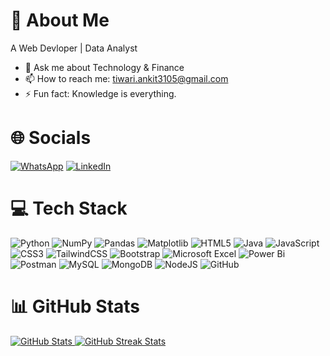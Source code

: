 # 💫 About Me

A Web Devloper | Data Analyst
- 💬 Ask me about Technology & Finance
- 📫 How to reach me: tiwari.ankit3105@gmail.com
- ⚡ Fun fact: Knowledge is everything.

# 🌐 Socials
<a target="_blank" rel="noopener noreferrer nofollow" href="https://wa.me/9519412446?text=Hello%20there!"><img src="https://img.shields.io/badge/WhatsApp-25D366?style=for-the-badge&logo=whatsapp&logoColor=white" alt="WhatsApp"></a>
<a target="_blank" rel="noopener noreferrer nofollow" href="https://www.linkedin.com/in/ankittiwari3105/"><img src="https://img.shields.io/badge/linkedin-%230077B5.svg?style=for-the-badge&logo=linkedin&logoColor=white" alt="LinkedIn"></a>



# 💻 Tech Stack
![Python](https://img.shields.io/badge/python-3670A0?style=for-the-badge&logo=python&logoColor=ffdd54)
![NumPy](https://img.shields.io/badge/numpy-%23013243.svg?style=for-the-badge&logo=numpy&logoColor=white)
![Pandas](https://img.shields.io/badge/pandas-%23150458.svg?style=for-the-badge&logo=pandas&logoColor=white)
![Matplotlib](https://img.shields.io/badge/Matplotlib-%23ffffff.svg?style=for-the-badge&logo=Matplotlib&logoColor=black)
![HTML5](https://img.shields.io/badge/html5-%23E34F26.svg?style=for-the-badge&logo=html5&logoColor=white)
![Java](https://img.shields.io/badge/java-%23ED8B00.svg?style=for-the-badge&logo=openjdk&logoColor=white)
![JavaScript](https://img.shields.io/badge/javascript-%23323330.svg?style=for-the-badge&logo=javascript&logoColor=%23F7DF1E)
![CSS3](https://img.shields.io/badge/css3-%231572B6.svg?style=for-the-badge&logo=css3&logoColor=white)
![TailwindCSS](https://img.shields.io/badge/tailwindcss-%2338B2AC.svg?style=for-the-badge&logo=tailwind-css&logoColor=white)
![Bootstrap](https://img.shields.io/badge/bootstrap-%238511FA.svg?style=for-the-badge&logo=bootstrap&logoColor=white)
![Microsoft Excel](https://img.shields.io/badge/Microsoft_Excel-217346?style=for-the-badge&logo=microsoft-excel&logoColor=white)
![Power Bi](https://img.shields.io/badge/power_bi-F2C811?style=for-the-badge&logo=powerbi&logoColor=black)
![Postman](https://img.shields.io/badge/Postman-FF6C37?style=for-the-badge&logo=postman&logoColor=white)
![MySQL](https://img.shields.io/badge/mysql-4479A1.svg?style=for-the-badge&logo=mysql&logoColor=white)
![MongoDB](https://img.shields.io/badge/MongoDB-%234ea94b.svg?style=for-the-badge&logo=mongodb&logoColor=white)
![NodeJS](https://img.shields.io/badge/node.js-6DA55F?style=for-the-badge&logo=node.js&logoColor=white)
![GitHub](https://img.shields.io/badge/github-%23121011.svg?style=for-the-badge&logo=github&logoColor=white)

# 📊 GitHub Stats
<a target="_blank" rel="noopener noreferrer nofollow" href="https://github.com/tiwari-ankit-9519">
    <img src="https://github-readme-stats.vercel.app/api?username=tiwari-ankit-9519&amp;theme=dark&amp;hide_border=false&amp;include_all_commits=false&amp;count_private=true" alt="GitHub Stats" style="max-width: 100%;">
</a>


<a target="_blank" rel="noopener noreferrer nofollow" href="https://github.com/tiwari-ankit-9519">
    <img src="https://github-readme-streak-stats.herokuapp.com/?user=tiwari-ankit-9519&amp;theme=dark&amp;hide_border=false" alt="GitHub Streak Stats" style="max-width: 100%;">
</a>

